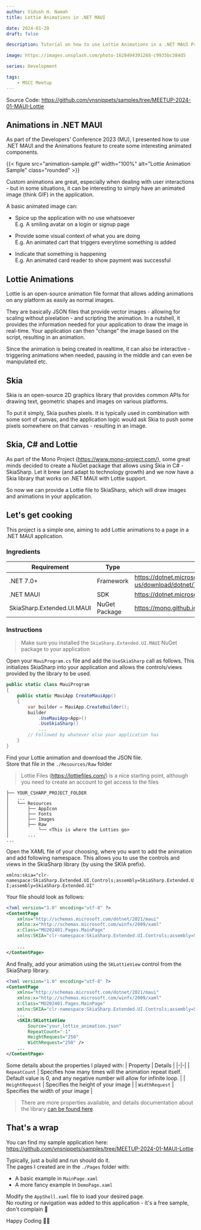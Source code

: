 ```yaml
---
author: Vidush H. Namah
title: Lottie Animations in .NET MAUI

date: 2024-01-20
draft: false

description: Tutorial on how to use Lottie Animations in a .NET MAUI Project (Topic of MSCC Meetup 2024/01)

image: https://images.unsplash.com/photo-1628494391268-c9935bc384d5

series: Development

tags:
    - MSCC Meetup
---
```

Source Code: https://github.com/vnsnippets/samples/tree/MEETUP-2024-01-MAUI-Lottie

## Animations in .NET MAUI
As part of the Developers' Conference 2023 (MU), I presented how to use .NET MAUI and the Animations feature to create some interesting animated components.

{{< figure src="animation-sample.gif" width="100%" alt="Lottie Animation Sample" class="rounded" >}}

Custom animations are great, especially when dealing with user interactions - but in some situations, it can be interesting to simply have an animated image (think GIF) in the application.

A basic animated image can:
- Spice up the application with no use whatsoever   
  E.g. A smiling avatar on a login or signup page

- Provide some visual context of what you are doing   
  E.g. An animated cart that triggers everytime something is added

- Indicate that something is happening   
  E.g. An animated card reader to show payment was successful

## Lottie Animations
Lottie is an open-source animation file format that allows adding animations on any platform as easily as normal images.   

They are basically JSON files that provide vector images - allowing for scaling without pixelation - and scripting the animation. In a nutshell, it provides the information needed for your application to draw the image in real-time. Your application can then "change" the image based on the script, resulting in an animation.

Since the animation is being created in realtime, it can also be interactive - triggering animations when needed, pausing in the middle and can even be manipulated etc.

## Skia 
Skia is an open-source 2D graphics library that provides common APIs for drawing text, geometric shapes and images on various platforms.

To put it simply, Skia pushes pixels. It is typically used in combination with some sort of canvas, and the application logic would ask Skia to push some pixels somewhere on that canvas - resulting in an image.

## Skia, C# and Lottie
As part of the Mono Project (https://www.mono-project.com/), some great minds decided to create a NuGet package that allows using Skia in C# - SkiaSharp. Let it brew (and adapt to technology growth) and we now have a Skia library that works on .NET MAUI with Lottie support.

So now we can provide a Lottie file to SkiaSharp, which will draw images and animations in your application.

## Let's get cooking
This project is a simple one, aiming to add Lottie animations to a page in a .NET MAUI application.

### Ingredients
| Requirement | Type | Reference | Version |
|-|-|-|-|
|.NET 7.0+ | Framework | https://dotnet.microsoft.com/en-us/download/dotnet/7.0 | 7.0.100 |
|.NET MAUI | SDK | https://dotnet.microsoft.com/en-us/apps/maui | - |
| SkiaSharp.Extended.UI.MAUI | NuGet Package | https://mono.github.io/SkiaSharp.Extended/index.html | 2.0.0-preview.86 |

### Instructions
> Make sure you installed the `SkiaSharp.Extended.UI.MAUI` NuGet package to your application

Open your `MauiProgram.cs` file and add the `UseSkiaSharp` call as follows. This initializes SkiaSharp into your application and allows the controls/views provided by the library to be used.

```cs
public static class MauiProgram
{
	public static MauiApp CreateMauiApp()
	{
		var builder = MauiApp.CreateBuilder();
		builder
			.UseMauiApp<App>()
			.UseSkiaSharp()
            ...
        // Followed by whatever else your application has
    }
}
```

Find your Lottie animation and download the JSON file.   
Store that file in the `./Resources/Raw` folder
> Lottie Files (https://lottiefiles.com/) is a nice starting point, although you need to create an account to get access to the files
```
├── YOUR_CSHARP_PROJECT_FOLDER
│   ...
│   └── Resources
│       ├── AppIcon
│       ├── Fonts
│       ├── Images
│       ├── Raw
│           └── <This is where the Lotties go>
│       ...
...
```

Open the XAML file of your choosing, where you want to add the animation and add following namespace. This allows you to use the controls and views in the SkiaSharp library (by using the SKIA prefix).

`xmlns:skia="clr-namespace:SkiaSharp.Extended.UI.Controls;assembly=SkiaSharp.Extended.UI;assembly=SkiaSharp.Extended.UI"`

Your file should look as follows:
```xml
<?xml version="1.0" encoding="utf-8" ?>
<ContentPage 
    xmlns="http://schemas.microsoft.com/dotnet/2021/maui"
    xmlns:x="http://schemas.microsoft.com/winfx/2009/xaml"
    x:Class="MU202401.Pages.MainPage"
    xmlns:SKIA="clr-namespace:SkiaSharp.Extended.UI.Controls;assembly=SkiaSharp.Extended.UI;assembly=SkiaSharp.Extended.UI">
    
    ...
</ContentPage>
```

And finally, add your animation using the `SKLottieView` control from the SkiaSharp library.
```xml
<?xml version="1.0" encoding="utf-8" ?>
<ContentPage 
    xmlns="http://schemas.microsoft.com/dotnet/2021/maui"
    xmlns:x="http://schemas.microsoft.com/winfx/2009/xaml"
    x:Class="MU202401.Pages.MainPage"
    xmlns:SKIA="clr-namespace:SkiaSharp.Extended.UI.Controls;assembly=SkiaSharp.Extended.UI;assembly=SkiaSharp.Extended.UI">
    ...
    <SKIA:SKLottieView
        Source="your_lottie_animation.json"
        RepeatCount="-1"
        HeightRequest="250"
        WidthRequest="250" />
    ...
</ContentPage>
```

Some details about the properties I played with:
| Property | Details |
|-|-|
| `RepeatCount` | Specifies how many times will the animation repeat itself. Default value is 0, and any negative number will allow for infinite loop. |
| `HeightRequest` | Specifies the height of your image |
| `WidthRequest` | Specifies the width of your image |

> There are more properties available, and details documentation about the library [can be found here](https://mono.github.io/SkiaSharp.Extended/index.html).

## That's a wrap
You can find my sample application here: https://github.com/vnsnippets/samples/tree/MEETUP-2024-01-MAUI-Lottie

Typically, just a build and run should do it.    
The pages I created are in the `./Pages` folder with:
- A basic example in `MainPage.xaml`
- A more fancy example in `DemoPage.xaml`

Modify the `AppShell.xaml` file to load your desired page.    
No routing or navigation was added to this application - it's a free sample, don't complain 🤬

Happy Coding 👨‍💻